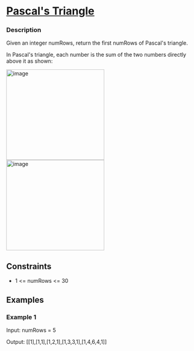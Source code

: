 # [Pascal's Triangle](https://leetcode.com/problems/pascals-triangle/)

### Description

Given an integer numRows, return the first numRows of Pascal's triangle.

In Pascal's triangle, each number is the sum of the two numbers directly above it as shown:

<img width="260" height="240" alt="image" src="https://github.com/user-attachments/assets/8d784e59-f265-4421-b056-58d682fc8c6a" />

<img width="260" height="240" alt="image" src="https://github.com/user-attachments/assets/d3d9b01a-fc22-4ffc-9b49-7550a3e968e4" />




## Constraints

- 1 <= numRows <= 30

## Examples

### Example 1
Input: numRows = 5

Output: [[1],[1,1],[1,2,1],[1,3,3,1],[1,4,6,4,1]]
 
